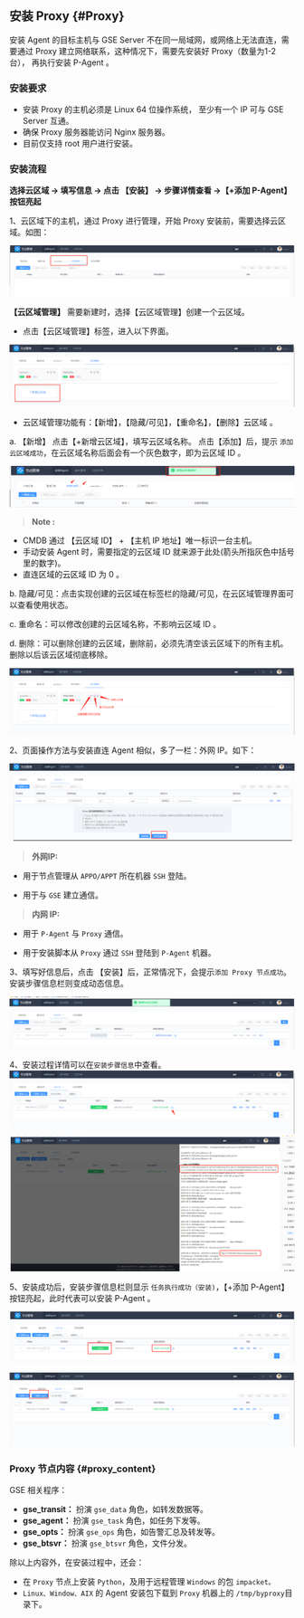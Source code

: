## 安装 Proxy {#Proxy}

安装 Agent 的目标主机与 GSE Server 不在同一局域网，或网络上无法直连，需要通过 Proxy 建立网络联系，这种情况下，需要先安装好 Proxy（数量为1-2台）， 再执行安装 P-Agent 。


### 安装要求

- 安装 Proxy 的主机必须是 Linux 64 位操作系统， 至少有一个 IP 可与 GSE Server 互通。
- 确保 Proxy 服务器能访问 Nginx 服务器。
- 目前仅支持 root 用户进行安装。

### 安装流程

**选择云区域 -> 填写信息 -> 点击 【安装】 -> 步骤详情查看 ->【+添加 P-Agent】 按钮亮起**

1、云区域下的主机，通过 Proxy 进行管理，开始 Proxy 安装前，需要选择云区域。如图：

![选择云区域](../assets/选择云区域.png)

**【云区域管理】**
需要新建时，选择【云区域管理】创建一个云区域。

- 点击【云区域管理】标签，进入以下界面。

![云区域新建](../assets/云区域新建.png)

- 云区域管理功能有：【新增】，【隐藏/可见】，【重命名】，【删除】云区域 。

a. 【新增】
点击【+新增云区域】，填写云区域名称。
点击【添加】后，提示 `添加云区域成功`，在云区域名称后面会有一个灰色数字，即为云区域 ID 。

![云区域新增](../assets/云区域新增.png)



>**Note :**
- CMDB 通过 【云区域 ID】 + 【主机 IP 地址】唯一标识一台主机。
- 手动安装 Agent 时，需要指定的云区域 ID 就来源于此处(箭头所指灰色中括号里的数字)。
- 直连区域的云区域 ID 为 0 。

b. 隐藏/可见：点击实现创建的云区域在标签栏的隐藏/可见，在云区域管理界面可以查看使用状态。

c. 重命名：可以修改创建的云区域名称，不影响云区域 ID 。

d. 删除：可以删除创建的云区域，删除前，必须先清空该云区域下的所有主机。删除以后该云区域彻底移除。

![云区域编辑](../assets/云区域编辑.png)

2、页面操作方法与安装直连 Agent 相似，多了一栏：外网 IP。如下：

![添加Proxy](../assets/添加Proxy.jpg)


>**外网IP:**
- 用于节点管理从 ``APPO/APPT`` 所在机器 `SSH` 登陆。

- 用于与 ``GSE`` 建立通信。



>**内网 IP:**
- 用于 ``P-Agent`` 与 ``Proxy`` 通信。

- 用于安装脚本从 ``Proxy`` 通过 `SSH` 登陆到 ``P-Agent`` 机器。



3、填写好信息后，点击 【安装】后，正常情况下，会提示`添加 Proxy 节点成功`。安装步骤信息栏则变成动态信息。

![添加Proxy节点成功](../assets/添加Proxy节点成功.png)

4、安装过程详情可以在`安装步骤信息`中查看。
![查看步骤详情](../assets/查看步骤详情.png)
![安装proxy详情](../assets/安装proxy详情-1560514530248.png)

5、安装成功后，安装步骤信息栏则显示 `任务执行成功（安装)`，【+添加 P-Agent】 按钮亮起，此时代表可以安装 P-Agent 。

![安装Proxy成功](../assets/安装Proxy成功.png)



![添加P-agent亮起](../assets/添加P-agent亮起.png)


### Proxy 节点内容 {#proxy_content}

GSE 相关程序：

- **gse_transit：** 扮演 `gse_data` 角色，如转发数据等。
- **gse_agent：** 扮演 `gse_task` 角色，如任务下发等。
- **gse_opts：** 扮演 `gse_ops` 角色，如告警汇总及转发等。
- **gse_btsvr：** 扮演 `gse_btsvr` 角色，文件分发。

除以上内容外，在安装过程中，还会：

- 在 `Proxy` 节点上安装 `Python`，及用于远程管理 `Windows` 的包 `impacket。`
- `Linux、Window、AIX` 的 Agent 安装包下载到 `Proxy` 机器上的 `/tmp/byproxy`目录下。
